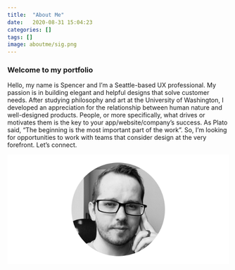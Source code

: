 ```yaml
---
title:  "About Me"
date:   2020-08-31 15:04:23 
categories: []
tags: []
image: aboutme/sig.png
---
```


### Welcome to my portfolio

Hello, my name is Spencer and I’m a Seattle-based UX professional. My passion is in building elegant and helpful designs that solve customer needs. After studying philosophy and art at the University of Washington, I developed an appreciation for the relationship between human nature and well-designed products. People, or more specifically, what drives or motivates them is the key to your app/website/company’s success. As Plato said, “The beginning is the most important part of the work”. So, I’m looking for opportunities to work with teams that consider design at the very forefront. Let’s connect.

![myself](/images/aboutme/myself.png)